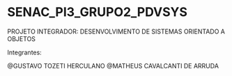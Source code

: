 # SENAC_PI3_GRUPO2_PDVSYS
PROJETO INTEGRADOR: DESENVOLVIMENTO DE SISTEMAS ORIENTADO A OBJETOS

Integrantes: 


@GUSTAVO TOZETI HERCULANO
@MATHEUS CAVALCANTI DE ARRUDA
